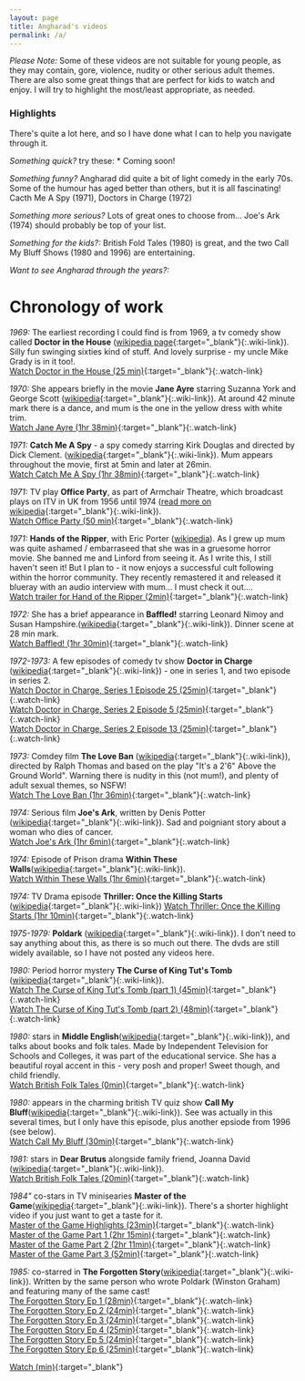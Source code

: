 ```yaml
---
layout: page
title: Angharad's videos
permalink: /a/
---
```


*Please Note:* Some of these videos are not suitable for young people, as they may contain, gore, violence, nudity or other serious adult themes.  There are also some great things that are perfect for kids to watch and enjoy.  I will try to highlight the most/least appropriate, as needed.

### Highlights

There's quite a lot here, and so I have done what I can to help you navigate through it.  

*Something quick?* try these: *  Coming soon!

*Something funny?*  Angharad did quite a bit of light comedy in the early 70s.  Some of the humour has aged better than others, but it is all fascinating! Cacth Me A Spy (1971), Doctors in Charge (1972)

*Something more serious?* Lots of great ones to choose from... Joe's Ark (1974) should probably be top of your list.

*Something for the kids?:* British Fold Tales (1980) is great, and the two Call My Bluff Shows (1980 and 1996) are entertaining.

*Want to see Angharad through the years?:*  

# Chronology of work

*1969:* The earliest recording I could find is from 1969, a tv comedy show called **Doctor in the House** ([wikipedia page](https://en.wikipedia.org/wiki/Doctor_in_the_House_(TV_series)){:target="_blank"}{:.wiki-link}).  Silly fun swinging sixties kind of stuff.  And lovely surprise - my uncle Mike Grady is in it too!.  
[Watch Doctor in the House (25 min)](https://vimeo.com/418522494){:target="_blank"}{:.watch-link}

*1970:* She appears briefly in the movie **Jane Ayre** starring Suzanna York and George Scott ([wikipedia](https://en.wikipedia.org/wiki/Jane_Eyre_(1970_film)){:target="_blank"}{:.wiki-link}).  At around 42 minute mark there is a dance, and mum is the one in the yellow dress with white trim.   
[Watch Jane Ayre (1hr 38min)](https://vimeo.com/421465651/){:target="_blank"}{:.watch-link}

*1971:* **Catch Me A Spy** - a spy comedy starring Kirk Douglas and directed by Dick Clement. ([wikipedia](https://en.wikipedia.org/wiki/To_Catch_a_Spy){:target="_blank"}{:.wiki-link}).  Mum appears throughout the movie, first at 5min and later at 26min.  
[Watch Catch Me A Spy (1hr 38min)](https://vimeo.com/){:target="_blank"}{:.watch-link}

*1971:* TV play **Office Party**, as part of Armchair Theatre, which broadcast plays on ITV in UK from 1956 until 1974 ([read more on wikipedia](https://en.wikipedia.org/wiki/Armchair_Theatre){:target="_blank"}{:.wiki-link}).    
[Watch Office Party (50 min)](https://vimeo.com/418522199){:target="_blank"}{:.watch-link}

*1971:* **Hands of the Ripper**, with Eric Porter ([wikipedia](https://en.wikipedia.org/wiki/Hands_of_the_Ripper{:target="_blank"}{:.wiki-link})).  As I grew up mum was quite ashamed / embarraseed that she was in a gruesome horror movie.  She banned me and Linford from seeing it.  As I write this, I still haven't seen it!  But I plan to - it now enjoys a successful cult following within the horror community.  They recently remastered it and released it blueray with an audio interview with mum... I must check it out....  
[Watch trailer for Hand of the Ripper (2min)](https://www.youtube.com/watch?v=duaH3nPO98s){:target="_blank"}{:.watch-link}

*1972:* She has a brief appearance in **Baffled!** starring Leonard Nimoy and Susan Hampshire.([wikipedia](https://en.wikipedia.org/wiki/Baffled!){:target="_blank"}{:.wiki-link}).  Dinner scene at 28 min mark.   
[Watch Baffled! (1hr 30min)](https://vimeo.com/420628128){:target="_blank"}{:.watch-link}

*1972-1973:* A few episodes of comedy tv show **Doctor in Charge** ([wikipedia](https://en.wikipedia.org/wiki/Doctor_in_Charge){:target="_blank"}{:.wiki-link}) - one in series 1, and two episode in series 2.  
[Watch Doctor in Charge, Series 1 Episode 25 (25min)](https://vimeo.com/418522957){:target="_blank"}{:.watch-link}  
[Watch Doctor in Charge, Series 2 Episode 5 (25min)](https://vimeo.com/418523078){:target="_blank"}{:.watch-link}  
[Watch Doctor in Charge, Series 2 Episode 13 (25min)](https://vimeo.com/418523475){:target="_blank"}{:.watch-link}


*1973:* Comdey film **The Love Ban** ([wikipedia](https://en.wikipedia.org/wiki/The_Love_Ban){:target="_blank"}{:.wiki-link}), directed by Ralph Thomas and based on the play "It's a 2'6" Above the Ground World".  Warning there is nudity in this (not mum!), and plenty of adult sexual themes, so NSFW!  
[Watch The Love Ban (1hr 36min)](https://vimeo.com/){:target="_blank"}{:.watch-link}

*1974:* Serious film **Joe's Ark**, written by Denis Potter ([wikipedia](https://en.wikipedia.org/wiki/Joe%27s_Ark){:target="_blank"}{:.wiki-link}).  Sad and poigniant story about a woman who dies of cancer.  
[Watch Joe's Ark (1hr 6min)](https://vimeo.com/){:target="_blank"}{:.watch-link}

*1974:* Episode of Prison drama **Within These Walls**([wikipedia](https://en.wikipedia.org/wiki/Within_These_Walls){:target="_blank"}{:.wiki-link}).    
[Watch Within These Walls (1hr 6min)](https://vimeo.com/){:target="_blank"}{:.watch-link}

*1974:* TV Drama episode **Thriller: Once the Killing Starts** ([wikipedia](https://en.wikipedia.org/wiki/Thriller_(British_TV_series)#Series_2_(1974)){:target="_blank"}{:.wiki-link})  
[Watch Thriller: Once the Killing Starts  (1hr 10min)](https://vimeo.com/418572161){:target="_blank"}{:.watch-link}

*1975-1979:* **Poldark** ([wikipedia](https://en.wikipedia.org/wiki/Poldark_(1975_TV_series)){:target="_blank"}{:.wiki-link}).  I don't need to say anything about this, as there is so much out there.  The dvds are still widely available, so I have not posted any videos here.

*1980:* Period horror mystery **The Curse of King Tut's Tomb** ([wikipedia](https://en.wikipedia.org/wiki/The_Curse_of_King_Tut%27s_Tomb_(1980_film)){:target="_blank"}{:.wiki-link}).  
[Watch The Curse of King Tut's Tomb (part 1) (45min)](https://vimeo.com/418540288){:target="_blank"}{:.watch-link}  
[Watch The Curse of King Tut's Tomb (part 2) (48min)](https://vimeo.com/418541700){:target="_blank"}{:.watch-link}

*1980:* stars in **Middle English**([wikipedia](https://en.wikipedia.org/wiki/ITV_Schools){:target="_blank"}{:.wiki-link}), and talks about books and folk tales. Made by Independent Television for Schools and Colleges, it was part of the educational service. She has a beautiful royal accent in this - very posh and proper!  Sweet though, and child friendly.  
[Watch British Folk Tales (0min)](https://vimeo.com/416934829){:target="_blank"}{:.watch-link}

*1980:* appears in the charming british TV quiz show **Call My Bluff**([wikipedia](https://en.wikipedia.org/wiki/Call_My_Bluff){:target="_blank"}{:.wiki-link}).  See was actually in this several times, but I only have this episode, plus another epsiode from 1996 (see below).  
[Watch Call My Bluff (30min)](https://vimeo.com/418538029){:target="_blank"}{:.watch-link}

*1981:* stars in **Dear Brutus** alongside family friend, Joanna David ([wikipedia](https://en.wikipedia.org/wiki/Dear_Brutus){:target="_blank"}{:.wiki-link}).  
[Watch British Folk Tales (20min)](https://vimeo.com/416934829){:target="_blank"}{:.watch-link}

*1984"* co-stars in TV minisearies **Master of the Game**([wikipedia](https://en.wikipedia.org/wiki/Master_of_the_Game_(novel)){:target="_blank"}{:.wiki-link}).  There's a shorter highlight video if you just want to get a taste for it.  
[Master of the Game Highlights (23min)](https://vimeo.com/420452141){:target="_blank"}{:.watch-link}  
[Master of the Game Part 1 (2hr 15min)](https://vimeo.com/420452443){:target="_blank"}{:.watch-link}  
[Master of the Game Part 2 (2hr 11min)](https://vimeo.com/420458159){:target="_blank"}{:.watch-link}  
[Master of the Game Part 3 (52min)](https://vimeo.com/420459495){:target="_blank"}{:.watch-link}  

*1985:* co-starred in **The Forgotten Story**([wikipedia](https://en.wikipedia.org/wiki/The_Forgotten_Story){:target="_blank"}{:.wiki-link}).  Written by the same person who wrote Poldark (Winston Graham) and featuring many of the same cast!  
[The Forgotten Story Ep 1 (28min)](https://vimeo.com/420462151){:target="_blank"}{:.watch-link}  
[The Forgotten Story Ep 2 (24min)](https://vimeo.com/420462464){:target="_blank"}{:.watch-link}  
[The Forgotten Story Ep 3 (24min)](https://vimeo.com/420462719){:target="_blank"}{:.watch-link}  
[The Forgotten Story Ep 4 (25min)](https://vimeo.com/420462961){:target="_blank"}{:.watch-link}  
[The Forgotten Story Ep 5 (24min)](https://vimeo.com/420463219){:target="_blank"}{:.watch-link}  
[The Forgotten Story Ep 6 (25min)](https://vimeo.com/420463485){:target="_blank"}{:.watch-link}  


[Watch (min)](https://vimeo.com/){:target="_blank"}